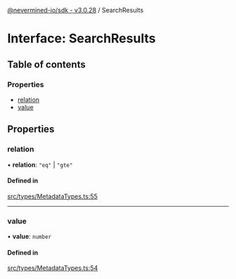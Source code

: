 [@nevermined-io/sdk - v3.0.28](../code-reference.md) / SearchResults

# Interface: SearchResults

## Table of contents

### Properties

- [relation](SearchResults.md#relation)
- [value](SearchResults.md#value)

## Properties

### relation

• **relation**: `"eq"` \| `"gte"`

#### Defined in

[src/types/MetadataTypes.ts:55](https://github.com/nevermined-io/sdk-js/blob/2c5b70a398b96158415b2a3c97669bf5963dd8f3/src/types/MetadataTypes.ts#L55)

---

### value

• **value**: `number`

#### Defined in

[src/types/MetadataTypes.ts:54](https://github.com/nevermined-io/sdk-js/blob/2c5b70a398b96158415b2a3c97669bf5963dd8f3/src/types/MetadataTypes.ts#L54)
